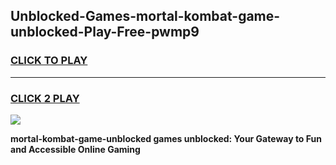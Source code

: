 
## Unblocked-Games-mortal-kombat-game-unblocked-Play-Free-pwmp9
<h3>
<a href="https://premium76.site?title=mortal-kombat-game-unblocked&ref=10A">CLICK TO PLAY</a></h3>
<hr>

<h3>
<a href="https://premium76.site?title=mortal-kombat-game-unblocked&ref=10A">CLICK 2 PLAY</a>
  
</h3>

<a href="https://premium76.site?title=mortal-kombat-game-unblocked&ref=10A"><img src="https://clearcache.store/games.png"></a>


**mortal-kombat-game-unblocked games unblocked: Your Gateway to Fun and Accessible Online Gaming**
